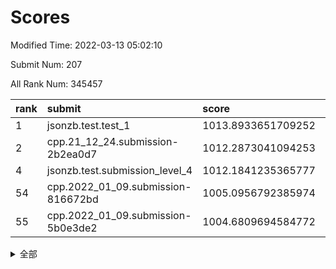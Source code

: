 # Scores

Modified Time: 2022-03-13 05:02:10

Submit Num: 207

All Rank Num: 345457

| rank |               submit               |       score        |       sigma        | pk_num |
| :--- | :--------------------------------- | :----------------- | :----------------- | :----- |
| 1    | jsonzb.test.test_1                 | 1013.8933651709252 | 0.8286573927690462 | 6678   |
| 2    | cpp.21_12_24.submission-2b2ea0d7   | 1012.2873041094253 | 0.7932742014021694 | 6672   |
| 4    | jsonzb.test.submission_level_4     | 1012.1841235365777 | 0.793424194091033  | 6677   |
| 54   | cpp.2022_01_09.submission-816672bd | 1005.0956792385974 | 0.7160668036999864 | 6675   |
| 55   | cpp.2022_01_09.submission-5b0e3de2 | 1004.6809694584772 | 0.7037222087169189 | 6679   |


<details>
<summary>全部</summary>

| rank |                 submit                 |       score        |       sigma        | pk_num |
| :--- | :------------------------------------- | :----------------- | :----------------- | :----- |
| 1    | jsonzb.test.test_1                     | 1013.8933651709252 | 0.8286573927690462 | 6678   |
| 2    | cpp.21_12_24.submission-2b2ea0d7       | 1012.2873041094253 | 0.7932742014021694 | 6672   |
| 3    | gobigger.level_3.submission_level_3_42 | 1012.1956360700682 | 0.7972794647704228 | 6675   |
| 4    | jsonzb.test.submission_level_4         | 1012.1841235365777 | 0.793424194091033  | 6677   |
| 5    | gobigger.level_3.submission_level_3_16 | 1011.5710490756117 | 0.7856905843975617 | 6673   |
| 6    | gobigger.level_3.submission_level_3_15 | 1011.1501729473092 | 0.756011640589482  | 6677   |
| 7    | gobigger.level_3.submission_level_3_23 | 1011.0423342067076 | 0.7673726569243327 | 6670   |
| 8    | gobigger.level_3.submission_level_3_20 | 1011.0000941233174 | 0.7778213177386116 | 6671   |
| 9    | gobigger.level_3.submission_level_3_19 | 1010.9493058441943 | 0.7898511688508505 | 6676   |
| 10   | gobigger.level_3.submission_level_3_4  | 1010.9324961598369 | 0.7640341048039935 | 6678   |
| 11   | gobigger.level_3.submission_level_3_29 | 1010.9171756174138 | 0.7535260931230885 | 6674   |
| 12   | gobigger.level_3.submission_level_3_0  | 1010.8173356147464 | 0.7613935071251333 | 6676   |
| 13   | gobigger.level_3.submission_level_3_22 | 1010.7944305594946 | 0.7676492115503603 | 6668   |
| 14   | gobigger.level_3.submission_level_3_21 | 1010.6983919743898 | 0.7783032980791468 | 6673   |
| 15   | gobigger.level_3.submission_level_3_41 | 1010.6635028990543 | 0.7666487704025932 | 6682   |
| 16   | gobigger.level_3.submission_level_3_6  | 1010.6525341748433 | 0.7692752594247951 | 6677   |
| 17   | gobigger.level_3.submission_level_3_10 | 1010.6135125660986 | 0.7727740264475064 | 6677   |
| 18   | gobigger.level_3.submission_level_3_27 | 1010.6099235120448 | 0.8032608578817703 | 6679   |
| 19   | gobigger.level_3.submission_level_3_30 | 1010.5314437318934 | 0.7567724851340124 | 6666   |
| 20   | gobigger.level_3.submission_level_3_9  | 1010.4793807979053 | 0.75378357227832   | 6673   |
| 21   | gobigger.level_3.submission_level_3_26 | 1010.4122801449047 | 0.7626317052969571 | 6677   |
| 22   | gobigger.level_3.submission_level_3_39 | 1010.4086785868981 | 0.7446778926460519 | 6677   |
| 23   | gobigger.level_3.submission_level_3_7  | 1010.3536102499156 | 0.7492668959395838 | 6675   |
| 24   | gobigger.level_3.submission_level_3_36 | 1010.2906170177486 | 0.7587409557495663 | 6678   |
| 25   | gobigger.level_3.submission_level_3_33 | 1010.1909294825817 | 0.7863741173305321 | 6676   |
| 26   | gobigger.level_3.submission_level_3_31 | 1010.0274276127185 | 0.7561723286833747 | 6680   |
| 27   | gobigger.level_3.submission_level_3_25 | 1010.0007776859412 | 0.763866188007972  | 6675   |
| 28   | gobigger.level_3.submission_level_3_34 | 1009.9429456553005 | 0.8005045153191627 | 6675   |
| 29   | gobigger.level_3.submission_level_3_47 | 1009.8939120939613 | 0.7351566662620767 | 6672   |
| 30   | gobigger.level_3.submission_level_3_35 | 1009.7882094561901 | 0.7490022406218526 | 6674   |
| 31   | gobigger.level_3.submission_level_3_37 | 1009.7715940223607 | 0.7648846079579044 | 6677   |
| 32   | gobigger.level_3.submission_level_3_18 | 1009.752059457615  | 0.7517769602188731 | 6683   |
| 33   | gobigger.level_3.submission_level_3_28 | 1009.7128014020657 | 0.7538319883777082 | 6681   |
| 34   | gobigger.level_3.submission_level_3_46 | 1009.6929398784665 | 0.7361654790872982 | 6679   |
| 35   | gobigger.level_3.submission_level_3_11 | 1009.6610211042023 | 0.7408971891047136 | 6672   |
| 36   | gobigger.level_3.submission_level_3_12 | 1009.63105811771   | 0.7466263891617233 | 6675   |
| 37   | gobigger.level_3.submission_level_3_13 | 1009.601970455719  | 0.7530291729179691 | 6670   |
| 38   | gobigger.level_3.submission_level_3_5  | 1009.5987926523202 | 0.7775113210014182 | 6678   |
| 39   | gobigger.level_3.submission_level_3_24 | 1009.5732665844923 | 0.7536421720779829 | 6677   |
| 40   | gobigger.level_3.submission_level_3_45 | 1009.5447136874776 | 0.7532500762166151 | 6680   |
| 41   | gobigger.level_3.submission_level_3_48 | 1009.535159808964  | 0.7621293690003981 | 6669   |
| 42   | gobigger.level_3.submission_level_3_2  | 1009.5265059067293 | 0.753940928692647  | 6676   |
| 43   | gobigger.level_3.submission_level_3_49 | 1009.4433338488925 | 0.7536665794564544 | 6673   |
| 44   | gobigger.level_3.submission_level_3_32 | 1009.2791453412515 | 0.7590672965250786 | 6678   |
| 45   | gobigger.level_3.submission_level_3_44 | 1009.1708490463359 | 0.7421806614320254 | 6673   |
| 46   | gobigger.level_3.submission_level_3_43 | 1009.1216929712099 | 0.7467040897789847 | 6678   |
| 47   | gobigger.level_3.submission_level_3_1  | 1009.0758786708614 | 0.7338798090786249 | 6674   |
| 48   | gobigger.level_3.submission_level_3_40 | 1008.8976543573908 | 0.7399898701448457 | 6671   |
| 49   | gobigger.level_3.submission_level_3_8  | 1008.8958054441488 | 0.7413245625796238 | 6673   |
| 50   | gobigger.level_3.submission_level_3_14 | 1008.6680771776901 | 0.739459068670833  | 6675   |
| 51   | gobigger.level_3.submission_level_3_17 | 1008.218020506853  | 0.7509131724490431 | 6681   |
| 52   | gobigger.level_3.submission_level_3_38 | 1008.1401190386143 | 0.7278977691394437 | 6682   |
| 53   | gobigger.level_3.submission_level_3_3  | 1008.1032485566001 | 0.7273449601962761 | 6674   |
| 54   | cpp.2022_01_09.submission-816672bd     | 1005.0956792385974 | 0.7160668036999864 | 6675   |
| 55   | cpp.2022_01_09.submission-5b0e3de2     | 1004.6809694584772 | 0.7037222087169189 | 6679   |
| 56   | gobigger.level_1.submission_level_1_0  | 1004.5905193619787 | 0.7148109453636172 | 6676   |
| 57   | gobigger.level_1.submission_level_1_48 | 1004.5806944574659 | 0.7306305245152044 | 6674   |
| 58   | gobigger.level_1.submission_level_1_26 | 1004.577146222602  | 0.736790418268355  | 6675   |
| 59   | gobigger.level_1.submission_level_1_6  | 1004.5549519144329 | 0.7348257733936514 | 6679   |
| 60   | gobigger.level_1.submission_level_1_29 | 1004.2771563862576 | 0.7259691298627113 | 6677   |
| 61   | gobigger.level_1.submission_level_1_36 | 1004.2494692379323 | 0.7133525472776641 | 6678   |
| 62   | gobigger.level_1.submission_level_1_17 | 1004.1610542398179 | 0.7069071327161596 | 6679   |
| 63   | gobigger.level_1.submission_level_1_7  | 1004.0863140406634 | 0.7146383607493861 | 6682   |
| 64   | gobigger.level_1.submission_level_1_34 | 1004.0635841053981 | 0.7253816282341528 | 6673   |
| 65   | gobigger.level_1.submission_level_1_12 | 1004.0494808253442 | 0.7230219621964321 | 6675   |
| 66   | gobigger.level_1.submission_level_1_38 | 1003.9686345672749 | 0.7132334429122238 | 6674   |
| 67   | gobigger.level_1.submission_level_1_33 | 1003.9681173658164 | 0.7172129809680736 | 6676   |
| 68   | gobigger.level_1.submission_level_1_18 | 1003.9528676768177 | 0.7173887500718185 | 6677   |
| 69   | gobigger.level_1.submission_level_1_21 | 1003.9045237929513 | 0.7114197581908556 | 6679   |
| 70   | gobigger.level_1.submission_level_1_49 | 1003.8816920827873 | 0.7156823945851974 | 6677   |
| 71   | gobigger.level_1.submission_level_1_8  | 1003.7913919481523 | 0.7158854662041905 | 6677   |
| 72   | gobigger.level_1.submission_level_1_46 | 1003.7753041897392 | 0.7266589088431485 | 6676   |
| 73   | gobigger.level_1.submission_level_1_42 | 1003.6538398347903 | 0.7145154424357085 | 6671   |
| 74   | gobigger.level_1.submission_level_1_15 | 1003.4878034814064 | 0.7081367408379762 | 6674   |
| 75   | gobigger.level_1.submission_level_1_40 | 1003.4741114030697 | 0.7239999944333378 | 6675   |
| 76   | gobigger.level_1.submission_level_1_41 | 1003.3307645208897 | 0.7142616491758422 | 6675   |
| 77   | gobigger.level_1.submission_level_1_24 | 1003.2618007028605 | 0.7210160842321953 | 6679   |
| 78   | gobigger.level_1.submission_level_1_19 | 1003.2575266387721 | 0.7267131628841289 | 6678   |
| 79   | gobigger.level_1.submission_level_1_13 | 1003.1986976827039 | 0.7169983416875255 | 6670   |
| 80   | gobigger.level_1.submission_level_1_3  | 1003.1600061335909 | 0.7205155196425288 | 6675   |
| 81   | gobigger.level_1.submission_level_1_43 | 1003.0878441297347 | 0.7096573363067752 | 6680   |
| 82   | gobigger.level_1.submission_level_1_28 | 1003.0864909993322 | 0.7150455075602793 | 6676   |
| 83   | gobigger.level_1.submission_level_1_45 | 1003.0570752003382 | 0.7296088171539195 | 6680   |
| 84   | gobigger.level_1.submission_level_1_5  | 1003.0570535168437 | 0.7113036510021444 | 6673   |
| 85   | gobigger.level_1.submission_level_1_4  | 1002.9952836490947 | 0.7174959447758158 | 6677   |
| 86   | gobigger.level_1.submission_level_1_1  | 1002.9936065924976 | 0.7142583968861099 | 6674   |
| 87   | gobigger.level_1.submission_level_1_20 | 1002.9171878759591 | 0.7066150258911563 | 6675   |
| 88   | gobigger.level_1.submission_level_1_37 | 1002.9007975269957 | 0.7216035300306183 | 6677   |
| 89   | gobigger.level_1.submission_level_1_2  | 1002.8887677036784 | 0.7086865035359251 | 6672   |
| 90   | gobigger.level_1.submission_level_1_44 | 1002.8869154696172 | 0.7300998383284719 | 6677   |
| 91   | gobigger.level_1.submission_level_1_31 | 1002.8819592216571 | 0.7185701377135527 | 6671   |
| 92   | gobigger.level_1.submission_level_1_39 | 1002.8393507107859 | 0.7142708087889652 | 6679   |
| 93   | gobigger.level_1.submission_level_1_11 | 1002.8340735381207 | 0.7155956103474146 | 6674   |
| 94   | gobigger.level_1.submission_level_1_32 | 1002.7743536760985 | 0.7147578480025562 | 6674   |
| 95   | gobigger.level_1.submission_level_1_9  | 1002.7597370635184 | 0.7114965058804107 | 6676   |
| 96   | gobigger.level_1.submission_level_1_22 | 1002.7450953690807 | 0.7138758263655729 | 6672   |
| 97   | gobigger.level_1.submission_level_1_10 | 1002.7004244267785 | 0.7137104866967101 | 6680   |
| 98   | gobigger.level_1.submission_level_1_14 | 1002.6658638257815 | 0.7036291096855319 | 6673   |
| 99   | gobigger.level_1.submission_level_1_30 | 1002.3592706659056 | 0.721174219350466  | 6674   |
| 100  | gobigger.level_1.submission_level_1_35 | 1002.3461549152676 | 0.7101197065467291 | 6668   |
| 101  | gobigger.level_1.submission_level_1_16 | 1002.341959948104  | 0.7130311881795363 | 6678   |
| 102  | gobigger.level_1.submission_level_1_23 | 1002.252319797485  | 0.7083631658506356 | 6673   |
| 103  | gobigger.level_1.submission_level_1_27 | 1002.1458608213212 | 0.7137655222094248 | 6671   |
| 104  | gobigger.level_1.submission_level_1_47 | 1001.5526239377867 | 0.7012154897667066 | 6678   |
| 105  | gobigger.level_1.submission_level_1_25 | 1001.3553502648396 | 0.7089995575192624 | 6678   |
| 106  | gobigger.random.submission_random_47   | 997.1976911484702  | 0.7182869228247862 | 6668   |
| 107  | gobigger.random.submission_random_29   | 997.1107455772343  | 0.7046605965847141 | 6674   |
| 108  | gobigger.random.submission_random_11   | 997.0088222042914  | 0.7026887090415136 | 6680   |
| 109  | gobigger.random.submission_random_45   | 996.960510987936   | 0.7070079212593785 | 6675   |
| 110  | gobigger.random.submission_random_10   | 996.9587947207198  | 0.6970868527054396 | 6672   |
| 111  | gobigger.random.submission_random_40   | 996.9422293720653  | 0.7096756628223996 | 6680   |
| 112  | gobigger.random.submission_random_6    | 996.8548780283695  | 0.7207502074761971 | 6676   |
| 113  | gobigger.random.submission_random_15   | 996.7885013127668  | 0.6994833557029199 | 6674   |
| 114  | gobigger.random.submission_random_14   | 996.5896269293272  | 0.7011262982358252 | 6671   |
| 115  | gobigger.random.submission_random_35   | 996.5435930560177  | 0.7170643646336549 | 6678   |
| 116  | gobigger.random.submission_random_5    | 996.5303270791569  | 0.7067681775835052 | 6676   |
| 117  | gobigger.random.submission_random_49   | 996.4282582104491  | 0.7069082035925411 | 6679   |
| 118  | gobigger.random.submission_random_27   | 996.3988235530252  | 0.7131933201117997 | 6677   |
| 119  | gobigger.random.submission_random_32   | 996.3840780864235  | 0.7007354430645916 | 6678   |
| 120  | gobigger.random.submission_random_25   | 996.3621942094454  | 0.7185646652585703 | 6673   |
| 121  | gobigger.random.submission_random_24   | 996.3233105714138  | 0.7052672392314278 | 6676   |
| 122  | gobigger.random.submission_random_21   | 996.2755130515537  | 0.7154279386514741 | 6678   |
| 123  | gobigger.random.submission_random_28   | 996.249131094918   | 0.7097751141157004 | 6677   |
| 124  | gobigger.random.submission_random_44   | 996.2478115126415  | 0.7102664866843673 | 6679   |
| 125  | gobigger.random.submission_random_38   | 996.2362882053939  | 0.7012384476502648 | 6674   |
| 126  | gobigger.random.submission_random_7    | 996.2141231701916  | 0.7113908350033818 | 6670   |
| 127  | gobigger.random.submission_random_17   | 996.1665531748696  | 0.7139072838391021 | 6671   |
| 128  | gobigger.random.submission_random_46   | 995.9966688155446  | 0.7020355601059004 | 6669   |
| 129  | gobigger.random.submission_random_3    | 995.9763084949784  | 0.6980328870717456 | 6676   |
| 130  | gobigger.random.submission_random_20   | 995.9579338637321  | 0.7006520649017938 | 6678   |
| 131  | gobigger.random.submission_random_18   | 995.8664150441704  | 0.7097952601956156 | 6676   |
| 132  | gobigger.random.submission_random_48   | 995.8646184396019  | 0.7136874956187541 | 6677   |
| 133  | gobigger.random.submission_random_19   | 995.8578297862766  | 0.704515040747846  | 6674   |
| 134  | gobigger.random.submission_random_16   | 995.7265279920476  | 0.7146028764389765 | 6670   |
| 135  | gobigger.random.submission_random_43   | 995.6286283223612  | 0.7243017745166376 | 6673   |
| 136  | gobigger.random.submission_random_30   | 995.6205478678442  | 0.7223064181153273 | 6681   |
| 137  | gobigger.random.submission_random_42   | 995.583519220355   | 0.716783210715374  | 6674   |
| 138  | gobigger.random.submission_random_31   | 995.4844543384606  | 0.7174155185685279 | 6673   |
| 139  | gobigger.random.submission_random_39   | 995.4814616911248  | 0.7195065790381036 | 6671   |
| 140  | gobigger.random.submission_random_23   | 995.4661577270614  | 0.7217304431975725 | 6679   |
| 141  | gobigger.random.submission_random_37   | 995.4399628121762  | 0.7205021105947856 | 6675   |
| 142  | gobigger.random.submission_random_2    | 995.4277686968792  | 0.7055469052707364 | 6674   |
| 143  | gobigger.random.submission_random_9    | 995.402737792324   | 0.6993680249467313 | 6677   |
| 144  | gobigger.random.submission_random_26   | 995.3441636533408  | 0.7077699284762615 | 6676   |
| 145  | gobigger.random.submission_random_1    | 995.341325421295   | 0.7104070373363037 | 6671   |
| 146  | gobigger.random.submission_random_12   | 995.3290158880028  | 0.7067170405508559 | 6677   |
| 147  | gobigger.random.submission_random_0    | 995.2924418961936  | 0.7143994635521125 | 6679   |
| 148  | gobigger.random.submission_random_33   | 995.2484961492964  | 0.7272142254790731 | 6672   |
| 149  | gobigger.random.submission_random_13   | 995.2341665952454  | 0.7180240559516532 | 6679   |
| 150  | gobigger.random.submission_random_8    | 995.1890423634896  | 0.7299572293601624 | 6681   |
| 151  | gobigger.random.submission_random_41   | 995.1261131853702  | 0.7035858287358068 | 6678   |
| 152  | gobigger.random.submission_random_22   | 995.1164121948996  | 0.6987432111560097 | 6673   |
| 153  | gobigger.random.submission_random_34   | 995.090464599175   | 0.7072943351065414 | 6674   |
| 154  | gobigger.random.submission_random_4    | 994.7568982813774  | 0.7177010941469125 | 6676   |
| 155  | gobigger.random.submission_random_36   | 994.7379949397157  | 0.7005841457011777 | 6674   |
| 156  | gobigger.level_2.submission_level_2_38 | 994.2417193883281  | 0.7111867564849806 | 6673   |
| 157  | gobigger.level_2.submission_level_2_7  | 993.345412621285   | 0.7393077154756881 | 6676   |
| 158  | gobigger.level_2.submission_level_2_32 | 993.2086614869439  | 0.7624790321940376 | 6678   |
| 159  | gobigger.level_2.submission_level_2_8  | 993.0545684758179  | 0.7586710613155189 | 6677   |
| 160  | gobigger.level_2.submission_level_2_17 | 993.046770600828   | 0.7376317676956483 | 6677   |
| 161  | gobigger.level_2.submission_level_2_9  | 993.031036888745   | 0.7234985579146352 | 6676   |
| 162  | gobigger.level_2.submission_level_2_16 | 993.0171529792383  | 0.7363934367109689 | 6675   |
| 163  | gobigger.level_2.submission_level_2_48 | 993.0110329977995  | 0.7631576288929609 | 6679   |
| 164  | gobigger.level_2.submission_level_2_35 | 992.7982376864044  | 0.7576382833145671 | 6675   |
| 165  | gobigger.level_2.submission_level_2_1  | 992.786483356288   | 0.7335428285147598 | 6672   |
| 166  | gobigger.level_2.submission_level_2_29 | 992.7536203637018  | 0.7319887485181548 | 6679   |
| 167  | gobigger.level_2.submission_level_2_26 | 992.7253968588792  | 0.7560985175449655 | 6683   |
| 168  | gobigger.level_2.submission_level_2_0  | 992.7175417011641  | 0.746088732799502  | 6679   |
| 169  | gobigger.level_2.submission_level_2_4  | 992.6614239602497  | 0.7542787349159222 | 6671   |
| 170  | gobigger.level_2.submission_level_2_46 | 992.6101566412818  | 0.7393497668795204 | 6674   |
| 171  | gobigger.level_2.submission_level_2_14 | 992.6059175306432  | 0.747402556214162  | 6671   |
| 172  | gobigger.level_2.submission_level_2_39 | 992.5760958825263  | 0.7341056836795113 | 6678   |
| 173  | gobigger.level_2.submission_level_2_41 | 992.5566675096396  | 0.7423351001325765 | 6680   |
| 174  | gobigger.level_2.submission_level_2_6  | 992.5138736647417  | 0.7448728525125764 | 6676   |
| 175  | gobigger.level_2.submission_level_2_22 | 992.4961032596723  | 0.7417580612246156 | 6677   |
| 176  | gobigger.level_2.submission_level_2_25 | 992.442942212754   | 0.7316757505432202 | 6669   |
| 177  | gobigger.level_2.submission_level_2_21 | 992.4289944160973  | 0.7480257477415471 | 6678   |
| 178  | gobigger.level_2.submission_level_2_31 | 992.3809010572284  | 0.7512501241711698 | 6676   |
| 179  | gobigger.level_2.submission_level_2_43 | 992.3126728336736  | 0.7489752355361846 | 6675   |
| 180  | gobigger.level_2.submission_level_2_10 | 992.306499812408   | 0.7492867071292039 | 6677   |
| 181  | gobigger.level_2.submission_level_2_42 | 992.2781596870911  | 0.7510682830153438 | 6673   |
| 182  | gobigger.level_2.submission_level_2_49 | 992.2473555269249  | 0.7353909420606851 | 6682   |
| 183  | gobigger.level_2.submission_level_2_2  | 992.1067575820749  | 0.7371323668726468 | 6678   |
| 184  | gobigger.level_2.submission_level_2_12 | 992.0963166376923  | 0.7562139225048368 | 6674   |
| 185  | gobigger.level_2.submission_level_2_47 | 992.0837043074603  | 0.7427758927918314 | 6671   |
| 186  | gobigger.level_2.submission_level_2_30 | 992.0807550565227  | 0.761073277269547  | 6677   |
| 187  | gobigger.level_2.submission_level_2_33 | 992.0544636694394  | 0.7647883360446406 | 6675   |
| 188  | gobigger.level_2.submission_level_2_28 | 992.0362379213582  | 0.7471975208547449 | 6678   |
| 189  | gobigger.level_2.submission_level_2_40 | 991.9025007045555  | 0.7511822755849132 | 6671   |
| 190  | gobigger.level_2.submission_level_2_23 | 991.6746315112072  | 0.751030250375879  | 6671   |
| 191  | gobigger.level_2.submission_level_2_44 | 991.6470591501181  | 0.7404590907693003 | 6672   |
| 192  | gobigger.level_2.submission_level_2_19 | 991.6247287122044  | 0.7580499483520637 | 6676   |
| 193  | gobigger.level_2.submission_level_2_3  | 991.4913743428848  | 0.7513331362727196 | 6675   |
| 194  | gobigger.level_2.submission_level_2_27 | 991.4818417566137  | 0.7426144823132611 | 6673   |
| 195  | gobigger.level_2.submission_level_2_18 | 991.4713424301234  | 0.7372567736281918 | 6677   |
| 196  | gobigger.level_2.submission_level_2_24 | 991.3874057249451  | 0.7548845892395148 | 6673   |
| 197  | gobigger.level_2.submission_level_2_34 | 991.3000870937346  | 0.7481813070737429 | 6674   |
| 198  | gobigger.level_2.submission_level_2_13 | 991.2458137353829  | 0.7458767578540557 | 6675   |
| 199  | gobigger.level_2.submission_level_2_5  | 991.2046353355698  | 0.7578111738556664 | 6673   |
| 200  | gobigger.level_2.submission_level_2_36 | 991.1796119152734  | 0.7515153550356178 | 6677   |
| 201  | gobigger.level_2.submission_level_2_45 | 990.9870712767538  | 0.7573396423074588 | 6681   |
| 202  | gobigger.level_2.submission_level_2_20 | 990.948709072971   | 0.7607361796910632 | 6672   |
| 203  | gobigger.level_2.submission_level_2_37 | 990.6777423249272  | 0.7710678831421166 | 6680   |
| 204  | gobigger.level_2.submission_level_2_15 | 990.5877154907427  | 0.7604908587519719 | 6677   |
| 205  | gobigger.level_2.submission_level_2_11 | 990.555793229092   | 0.770651772004282  | 6679   |
| 206  | gobigger.none.submission_none_1        | 977.1223379816602  | 1.364292925117803  | 6669   |
| 207  | gobigger.none.submission_none_0        | 976.3011276532495  | 1.454735136133296  | 6679   |

</details>